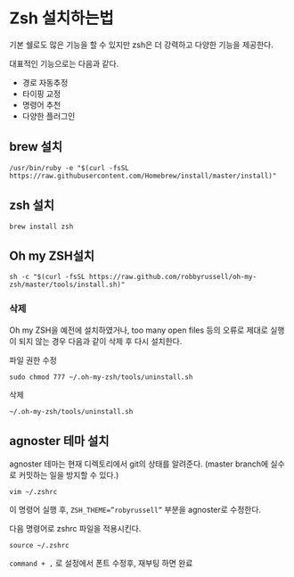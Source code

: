 # Zsh 설치하는법
기본 쉘로도 많은 기능을 할 수 있지만 zsh은 더 강력하고 다양한 기능을 제공한다.

대표적인 기능으로는 다음과 같다.
- 경로 자동추정
- 타이핑 교정
- 명령어 추천
- 다양한 플러그인

## brew 설치

```
/usr/bin/ruby -e "$(curl -fsSL https://raw.githubusercontent.com/Homebrew/install/master/install)"
```

## zsh 설치

```
brew install zsh
```

## Oh my ZSH설치

```
sh -c "$(curl -fsSL https://raw.github.com/robbyrussell/oh-my-zsh/master/tools/install.sh)"
```

### 삭제

Oh my ZSH을 예전에 설치하였거나, too many open files 등의 오류로 제대로 실행이 되지 않는 경우 다음과 같이 삭제 후 다시 설치한다.

파일 권한 수정
```
sudo chmod 777 ~/.oh-my-zsh/tools/uninstall.sh
```
삭제
```
~/.oh-my-zsh/tools/uninstall.sh
```

## agnoster 테마 설치

agnoster 테마는 현재 디렉토리에서 git의 상태를 알려준다. (master branch에 실수로 커밋하는 일을 방지할 수 있다.)

```
vim ~/.zshrc
```
이 명령어 실행 후, `ZSH_THEME=”robyrussell”` 부분을 agnoster로 수정한다.

다음 명령어로 zshrc 파일을 적용시킨다.
```
source ~/.zshrc
```

`command + ,` 로 설정에서 폰트 수정후, 재부팅 하면 완료





